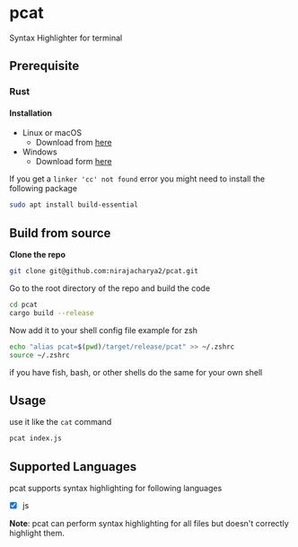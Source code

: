 # pcat

Syntax Highlighter for terminal

## Prerequisite

### Rust
#### Installation
- Linux or macOS
    - Download from [here](https://www.rust-lang.org/tools/install)
- Windows
    - Download form [here](https://forge.rust-lang.org/infra/other-installation-methods.html)

If you get a `linker 'cc' not found` error you might need to install the following package 
```bash
sudo apt install build-essential
```
## Build from source

**Clone the repo**

```bash
git clone git@github.com:nirajacharya2/pcat.git
```

Go to the root directory of the repo and build the code
```bash
cd pcat
cargo build --release
```
Now add it to your shell config file
example for zsh
```bash
echo "alias pcat=$(pwd)/target/release/pcat" >> ~/.zshrc
source ~/.zshrc
```
if you have fish, bash, or other shells do the same for your own shell

## Usage

use it like the `cat` command
```bash
pcat index.js
```


## Supported Languages
pcat supports syntax highlighting for following languages
- [x] js

**Note**: pcat can perform syntax highlighting for all files but doesn't correctly highlight them.